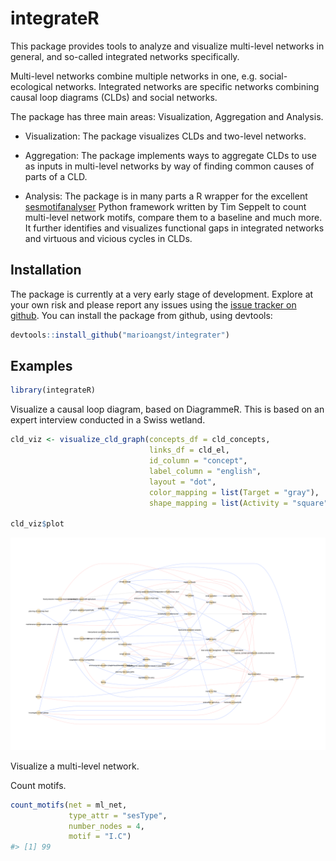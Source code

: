 integrateR
================

<!-- README.md is generated from README.Rmd. Please edit that file -->

<!-- Thanks for this: https://r-pkgs.org/ -->

<!-- Must make a hex sticker at some point: https://cran.r-project.org/web/packages/hexSticker/readme/README.html -->

<!-- For packages that depend on python stuff, useful updates here: -->

<!-- https://blog.rstudio.com/2019/12/20/reticulate-1-14/ -->

<!-- "To that end, we’ve made the following changes. If the user has not explicitly instructed reticulate to use a pre-existing Python environment, then: -->

<!-- 1) reticulate will prompt the user to download and install Miniconda; -->

<!-- 2) reticulate will prepare a default r-reticulate Conda environment, using (currently) Python 3.6 and NumPy; -->

<!-- 3) When Python is initialized, reticulate will query any loaded R packages for their Python dependencies, and install those dependencies into the aforementioned r-reticulate Conda environment." -->

<!-- badges: start -->

<!-- badges: end -->

This package provides tools to analyze and visualize multi-level
networks in general, and so-called integrated networks specifically.

Multi-level networks combine multiple networks in one,
e.g. social-ecological networks. Integrated networks are specific
networks combining causal loop diagrams (CLDs) and social networks.

The package has three main areas: Visualization, Aggregation and
Analysis.

  - Visualization: The package visualizes CLDs and two-level networks.

  - Aggregation: The package implements ways to aggregate CLDs to use as
    inputs in multi-level networks by way of finding common causes of
    parts of a CLD.

  - Analysis: The package is in many parts a R wrapper for the excellent
    [sesmotifanalyser](https://gitlab.com/t.seppelt/sesmotifanalyser)
    Python framework written by Tim Seppelt to count multi-level network
    motifs, compare them to a baseline and much more. It further
    identifies and visualizes functional gaps in integrated networks and
    virtuous and vicious cycles in CLDs.

## Installation

The package is currently at a very early stage of development. Explore
at your own risk and please report any issues using the [issue tracker
on github](https://github.com/marioangst/integrateR/issues). You can
install the package from github, using devtools:

``` r
devtools::install_github("marioangst/integrater")
```

## Examples

``` r
library(integrateR)
```

Visualize a causal loop diagram, based on DiagrammeR. This is based on
an expert interview conducted in a Swiss wetland.

``` r
cld_viz <- visualize_cld_graph(concepts_df = cld_concepts, 
                               links_df = cld_el, 
                               id_column = "concept", 
                               label_column = "english",
                               layout = "dot",
                               color_mapping = list(Target = "gray"), 
                               shape_mapping = list(Activity = "square"))

cld_viz$plot
```

<img src="man/figures/cld_example.svg">

Visualize a multi-level network.

Count motifs.

``` r
count_motifs(net = ml_net,
             type_attr = "sesType",
             number_nodes = 4,
             motif = "I.C")
#> [1] 99
```
